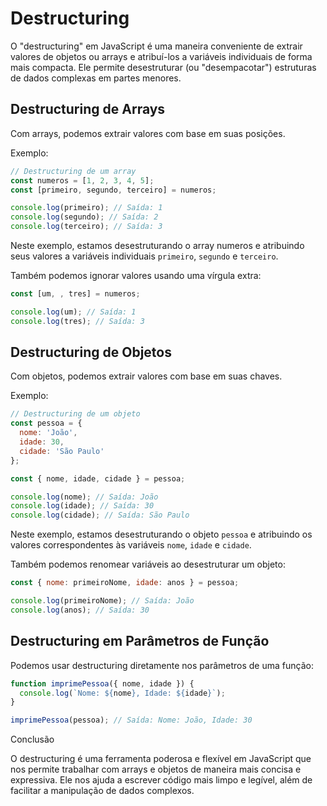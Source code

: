 # Destructuring

O "destructuring" em JavaScript é uma maneira conveniente de extrair valores de objetos ou arrays e atribuí-los a variáveis individuais de forma mais compacta. Ele permite desestruturar (ou "desempacotar") estruturas de dados complexas em partes menores.

## Destructuring de Arrays

Com arrays, podemos extrair valores com base em suas posições.

Exemplo:

```js
// Destructuring de um array
const numeros = [1, 2, 3, 4, 5];
const [primeiro, segundo, terceiro] = numeros;

console.log(primeiro); // Saída: 1
console.log(segundo); // Saída: 2
console.log(terceiro); // Saída: 3
```

Neste exemplo, estamos desestruturando o array numeros e atribuindo seus valores a variáveis individuais `primeiro`, `segundo` e `terceiro`.

Também podemos ignorar valores usando uma vírgula extra:

```js
const [um, , tres] = numeros;

console.log(um); // Saída: 1
console.log(tres); // Saída: 3
```

## Destructuring de Objetos

Com objetos, podemos extrair valores com base em suas chaves.

Exemplo:

```js
// Destructuring de um objeto
const pessoa = {
  nome: 'João',
  idade: 30,
  cidade: 'São Paulo'
};

const { nome, idade, cidade } = pessoa;

console.log(nome); // Saída: João
console.log(idade); // Saída: 30
console.log(cidade); // Saída: São Paulo
```

Neste exemplo, estamos desestruturando o objeto `pessoa` e atribuindo os valores correspondentes às variáveis `nome`, `idade` e `cidade`.

Também podemos renomear variáveis ao desestruturar um objeto:

```js
const { nome: primeiroNome, idade: anos } = pessoa;

console.log(primeiroNome); // Saída: João
console.log(anos); // Saída: 30
```

## Destructuring em Parâmetros de Função

Podemos usar destructuring diretamente nos parâmetros de uma função:

```js
function imprimePessoa({ nome, idade }) {
  console.log(`Nome: ${nome}, Idade: ${idade}`);
}

imprimePessoa(pessoa); // Saída: Nome: João, Idade: 30
``` 

Conclusão

O destructuring é uma ferramenta poderosa e flexível em JavaScript que nos permite trabalhar com arrays e objetos de maneira mais concisa e expressiva. Ele nos ajuda a escrever código mais limpo e legível, além de facilitar a manipulação de dados complexos.